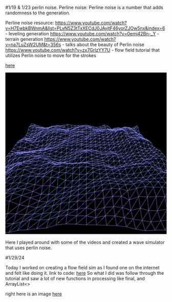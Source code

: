 #1/19 & 1/23 perlin noise.
Perline noise: Perline noise is a number that adds randomness to the generation. 


Perline noise resource:
https://www.youtube.com/watch?v=H7EwbkBWnmA&list=PLvN5Z3tTxXECdJ0JAyjtF46yorZJOw5nx&index=6 - leveling generation
https://www.youtube.com/watch?v=0emj42Bn-_Y - terrain generation
https://www.youtube.com/watch?v=na7LuZsW2UM&t=356s - talks about the beauty of Perlin noise  
https://www.youtube.com/watch?v=zx7GrlzYY7U - flow field tutorial that utilizes Perlin noise to move for the strokes

[here](waves.pde)

![image](wave.png)

Here I played around with some of the videos and created a wave simulator that uses perlin noise.



#1/29/24


Today I worked on creating a flow field sim as I found one on the internet and felt like doing it.
link to code:
[here](flow_fields.pde)
So what I did was follow through the tutorial and saw a lot of new functions in processing like final, and ArrayList<>

right here is an image
[here](grid.png)

